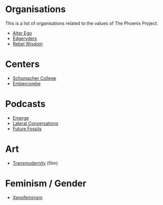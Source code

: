# Organisations
This is a list of organisations related to the values of The Phoenix Project.


* [Alter Ego][1]
* [Edgeryders][2]
* [Rebel Wisdom][3]

# Centers
* [Schumacher College][4]
* [Embercombe][5]


# Podcasts
* [Emerge][6]
* [Lateral Conversations][7]
* [Future Fossils][8]

# Art
* [Transmodernity][9] (film)

# Feminism / Gender
* [Xenofeminism][10]

[1]:	http://alterego.network/
[2]:	https://edgeryders.eu
[3]:	https://www.rebelwisdom.co.uk/
[4]:	https://www.schumachercollege.org.uk/
[5]:	https://embercombe.org/catalyst/
[6]:	http://www.emerge.is/
[7]:	http://www.tom-amarque.de/lateralconversations/
[8]:	https://shows.pippa.io/futurefossils/?fbclid=IwAR0mlkU2S1A7MKGH-6l0i23mN66ADvOS9uoQBzDKRlpaLaxc713lJaTuB1I
[9]:	https://www.transmodernity.org/
[10]:	http://www.laboriacuboniks.net/
